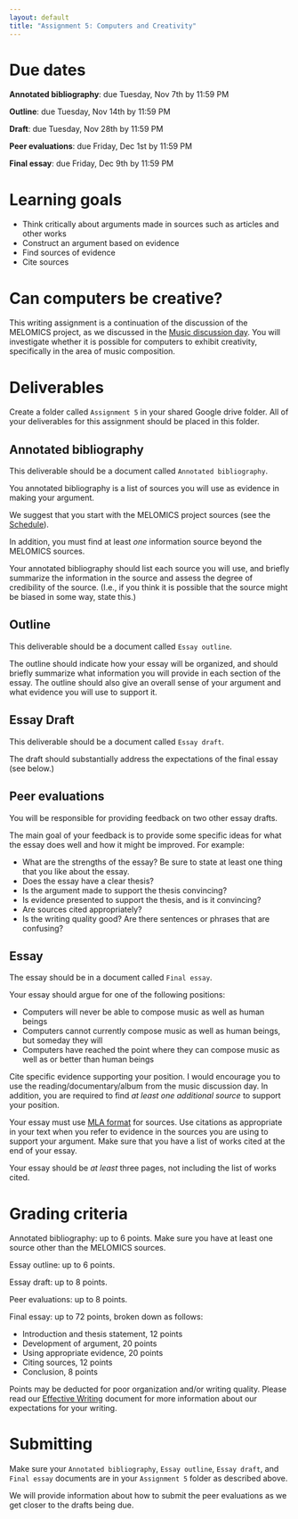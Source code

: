 ```yaml
---
layout: default
title: "Assignment 5: Computers and Creativity"
---
```


# Due dates

**Annotated bibliography**: due Tuesday, Nov 7th by 11:59 PM

**Outline**: due Tuesday, Nov 14th by 11:59 PM

**Draft**: due Tuesday, Nov 28th by 11:59 PM

**Peer evaluations**: due Friday, Dec 1st by 11:59 PM

**Final essay**: due Friday, Dec 9th by 11:59 PM

# Learning goals

* Think critically about arguments made in sources such as articles and other works
* Construct an argument based on evidence
* Find sources of evidence
* Cite sources

# Can computers be creative?

This writing assignment is a continuation of the discussion of the MELOMICS project, as we discussed in the [Music discussion day](../agenda/day12.html).  You will investigate whether it is possible for computers to exhibit creativity, specifically in the area of music composition.

# Deliverables

Create a folder called `Assignment 5` in your shared Google drive folder.  All of your deliverables for this assignment should be placed in this folder.

## Annotated bibliography

This deliverable should be a document called `Annotated bibliography`.

You annotated bibliography is a list of sources you will use as evidence in making your argument.

We suggest that you start with the MELOMICS project sources (see the [Schedule](../schedule.html)).

In addition, you must find at least *one* information source beyond the MELOMICS sources.

Your annotated bibliography should list each source you will use, and briefly summarize the information in the source and assess the degree of credibility of the source.  (I.e., if you think it is possible that the source might be biased in some way, state this.)

## Outline

This deliverable should be a document called `Essay outline`.

The outline should indicate how your essay will be organized, and should briefly summarize what information you will provide in each section of the essay.  The outline should also give an overall sense of your argument and what evidence you will use to support it.

## Essay Draft

This deliverable should be a document called `Essay draft`.

The draft should substantially address the expectations of the final essay (see below.)

## Peer evaluations

You will be responsible for providing feedback on two other essay drafts.

The main goal of your feedback is to provide some specific ideas for what the essay does well and how it might be improved.  For example:

* What are the strengths of the essay?  Be sure to state at least one thing that you like about the essay.
* Does the essay have a clear thesis?
* Is the argument made to support the thesis convincing?
* Is evidence presented to support the thesis, and is it convincing?
* Are sources cited appropriately?
* Is the writing quality good?  Are there sentences or phrases that are confusing?

## Essay

The essay should be in a document called `Final essay`.

Your essay should argue for one of the following positions:

* Computers will never be able to compose music as well as human beings
* Computers cannot currently compose music as well as human beings, but someday they will
* Computers have reached the point where they can compose music as well as or better than human beings

Cite specific evidence supporting your position.  I would encourage you to use the reading/documentary/album from the music discussion day.  In addition, you are required to find *at least one additional source* to support your position.

Your essay must use [MLA format](https://owl.english.purdue.edu/owl/resource/747/01/) for sources.  Use citations as appropriate in your text when you refer to evidence in the sources you are using to support your argument.  Make sure that you have a list of works cited at the end of your essay.

Your essay should be *at least* three pages, not including the list of works cited.

# Grading criteria

Annotated bibliography: up to 6 points.  Make sure you have at least one source other than the MELOMICS sources.

Essay outline: up to 6 points.

Essay draft: up to 8 points.

Peer evaluations: up to 8 points.

Final essay: up to 72 points, broken down as follows:

* Introduction and thesis statement, 12 points
* Development of argument, 20 points
* Using appropriate evidence, 20 points
* Citing sources, 12 points
* Conclusion, 8 points

Points may be deducted for poor organization and/or writing quality.  Please read our [Effective Writing](../outcomes/writing.html) document for more information about our expectations for your writing.

# Submitting

Make sure your `Annotated bibliography`, `Essay outline`, `Essay draft`, and `Final essay` documents are in your `Assignment 5` folder as described above.

We will provide information about how to submit the peer evaluations as we get closer to the drafts being due.

